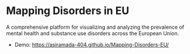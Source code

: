 # Mapping Disorders in EU
A comprehensive platform for visualizing and analyzing the prevalence of mental health and substance use disorders across the European Union.

- Demo: https://asiramada-404.github.io/Mapping-Disorders-EU/



